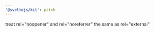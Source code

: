 ```yaml
---
'@sveltejs/kit': patch
---
```


treat rel="noopener" and rel="noreferrer" the same as rel="external"
